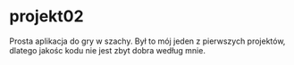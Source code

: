 # projekt02

Prosta aplikacja do gry w szachy. Był to mój jeden z pierwszych projektów, dlatego jakośc kodu nie jest zbyt dobra według mnie.

